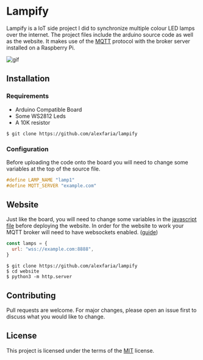 # Lampify

Lampify is a IoT side project I did to synchronize multiple colour LED lamps over the internet. The project files include
the arduino source code as well as the website.
It makes use of the [MQTT](http://mqtt.org/) protocol with the broker server installed on a Raspberry Pi.

![gif](https://i.imgur.com/TFtsq51.gif)

## Installation

### Requirements
* Arduino Compatible Board
* Some WS2812 Leds
* A 10K resistor

`$ git clone https://github.com/alexfaria/lampify`

### Configuration

Before uploading the code onto the board you will need to change some variables at the top of the source file.
 ```c
 #define LAMP_NAME "lamp1"
 #define MQTT_SERVER "example.com"
 ```

## Website

Just like the board, you will need to change some variables in the [javascript file](https://github.com/alexfaria/lampify/blob/master/website/include/script.js)
before deploying the website. In order for the website to work your MQTT broker will need to have websockets enabled. ([guide](https://tech.scargill.net/mosquitto-and-web-sockets/))

```javascript
const lamps = {
  url: "wss://example.com:8888",
}
```

```
$ git clone https://github.com/alexfaria/lampify
$ cd website
$ python3 -m http.server
```

## Contributing
Pull requests are welcome. For major changes, please open an issue first to discuss what you would like to change.

## License
This project is licensed under the terms of the [MIT](https://github.com/alexfaria/lampify/blob/master/LICENSE.md)  license.

